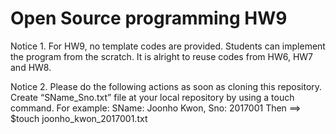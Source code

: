 # Open Source programming HW9

Notice 1. For HW9, no template codes are provided. Students can implement the program from the scratch. It is alright to reuse codes from HW6, HW7 and HW8.

Notice 2. Please do the following actions as soon as cloning this repository. Create “SName_Sno.txt” file at your local repository by using a touch command. For example: SName: Joonho Kwon, Sno: 2017001 Then ==> $touch joonho_kwon_2017001.txt
